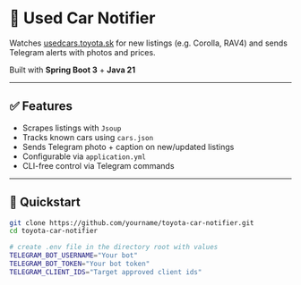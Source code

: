 # 🚗 Used Car Notifier

Watches [usedcars.toyota.sk](https://usedcars.toyota.sk) for new listings (e.g. Corolla, RAV4) and sends Telegram alerts with photos and prices.

Built with **Spring Boot 3** + **Java 21**

---

## ✅ Features

- Scrapes listings with `Jsoup`
- Tracks known cars using `cars.json`
- Sends Telegram photo + caption on new/updated listings
- Configurable via `application.yml`
- CLI-free control via Telegram commands

---

## 🚀 Quickstart

```bash
git clone https://github.com/yourname/toyota-car-notifier.git
cd toyota-car-notifier

# create .env file in the directory root with values
TELEGRAM_BOT_USERNAME="Your bot"
TELEGRAM_BOT_TOKEN="Your bot token"
TELEGRAM_CLIENT_IDS="Target approved client ids"
